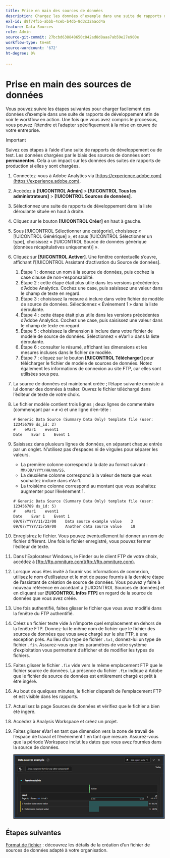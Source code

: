 ```yaml
---
title: Prise en main des sources de données
description: Chargez les données d’exemple dans une suite de rapports de développement.
exl-id: d9f74f55-abbb-4ceb-b4db-8d3c32aacd4a
feature: Data Sources
role: Admin
source-git-commit: 27bcbd638848650c842ad8d8aaa7ab59e27e900e
workflow-type: tm+mt
source-wordcount: '672'
ht-degree: 0%

---
```


# Prise en main des sources de données

Vous pouvez suivre les étapes suivantes pour charger facilement des données d’exemple dans une suite de rapports de développement afin de voir le workflow en action. Une fois que vous avez compris le processus, vous pouvez l’étendre et l’adapter spécifiquement à la mise en œuvre de votre entreprise.

>[!IMPORTANT]
>
>Suivez ces étapes à l’aide d’une suite de rapports de développement ou de test. Les données chargées par le biais des sources de données sont **permanentes**. Cela a un impact sur les données des suites de rapports de production si elles y sont chargées.

1. Connectez-vous à Adobe Analytics via [https://experience.adobe.com](https://experience.adobe.com).
1. Accédez à **[!UICONTROL Admin]** > **[!UICONTROL Tous les administrateurs]** > **[!UICONTROL Sources de données]**.
1. Sélectionnez une suite de rapports de développement dans la liste déroulante située en haut à droite.
1. Cliquez sur le bouton **[!UICONTROL Créer]** en haut à gauche.
1. Sous [!UICONTROL Sélectionner une catégorie], choisissez « [!UICONTROL Générique] », et sous [!UICONTROL Sélectionner un type], choisissez « [!UICONTROL Source de données générique (données récapitulatives uniquement)] ».
1. Cliquez sur **[!UICONTROL Activer]**. Une fenêtre contextuelle s’ouvre, affichant l’[!UICONTROL Assistant d’activation du Source de données].
   1. Étape 1 : donnez un nom à la source de données, puis cochez la case clause de non-responsabilité.
   1. Étape 2 : cette étape était plus utile dans les versions précédentes d’Adobe Analytics. Cochez une case, puis saisissez une valeur dans le champ de texte en regard.
   1. Étape 3 : choisissez la mesure à inclure dans votre fichier de modèle de source de données. Sélectionnez « Événement 1 » dans la liste déroulante.
   1. Étape 4 : cette étape était plus utile dans les versions précédentes d’Adobe Analytics. Cochez une case, puis saisissez une valeur dans le champ de texte en regard.
   1. Étape 5 : choisissez la dimension à inclure dans votre fichier de modèle de source de données. Sélectionnez « eVar1 » dans la liste déroulante.
   1. Étape 6 : consulter le résumé, affichant les dimensions et les mesures incluses dans le fichier de modèle.
   1. Étape 7 : cliquez sur le bouton **[!UICONTROL Télécharger]** pour télécharger le fichier de modèle de sources de données. Notez également les informations de connexion au site FTP, car elles sont utilisées sous peu.
1. La source de données est maintenant créée ; l’étape suivante consiste à lui donner des données à traiter. Ouvrez le fichier téléchargé dans l’éditeur de texte de votre choix.
1. Le fichier modèle contient trois lignes ; deux lignes de commentaire (commençant par « `#` ») et une ligne d’en-tête :

   ```text
   # Generic Data Source (Summary Data Only) template file (user: 123456789 ds_id: 2)
   #    eVar1    event1
   Date    Evar 1    Event 1
   ```

1. Saisissez dans plusieurs lignes de données, en séparant chaque entrée par un onglet. N’utilisez pas d’espaces ni de virgules pour séparer les valeurs.
   * La première colonne correspond à la date au format suivant : `MM/DD/YYYY/HH/mm/SS`.
   * La deuxième colonne correspond à la valeur de texte que vous souhaitez inclure dans eVar1.
   * La troisième colonne correspond au montant que vous souhaitez augmenter pour l’événement 1.

   ```text
   # Generic Data Source (Summary Data Only) template file (user: 123456789 ds_id: 5)
   #    eVar1    event1
   Date    Evar 1    Event 1
   09/07/YYYY/11/23/00    Data source example value    3
   09/07/YYYY/15/59/00    Another data source value    18
   ```

1. Enregistrez le fichier. Vous pouvez éventuellement lui donner un nom de fichier différent. Une fois le fichier enregistré, vous pouvez fermer l’éditeur de texte.
1. Dans l’Explorateur Windows, le Finder ou le client FTP de votre choix, accédez à [ftp://ftp.omniture.com](ftp://ftp.omniture.com).
1. Lorsque vous êtes invité à fournir vos informations de connexion, utilisez le nom d’utilisateur et le mot de passe fournis à la dernière étape de l’assistant de création de source de données. Vous pouvez y faire à nouveau référence en accédant à [!UICONTROL Sources de données] et en cliquant sur **[!UICONTROL Infos FTP]** en regard de la source de données que vous avez créée.
1. Une fois authentifié, faites glisser le fichier que vous avez modifié dans la fenêtre du FTP authentifié.
1. Créez un fichier texte vide à n’importe quel emplacement en dehors de la fenêtre FTP. Donnez-lui le même nom de fichier que le fichier des sources de données que vous avez chargé sur le site FTP, à une exception près. Au lieu d’un type de fichier `.txt`, donnez-lui un type de fichier `.fin`. Assurez-vous que les paramètres de votre système d’exploitation vous permettent d’afficher et de modifier les types de fichiers.
1. Faites glisser le fichier `.fin` vide vers le même emplacement FTP que le fichier source de données. La présence du fichier `.fin` indique à Adobe que le fichier de source de données est entièrement chargé et prêt à être ingéré.
1. Au bout de quelques minutes, le fichier disparaît de l’emplacement FTP et est visible dans les rapports.
1. Actualisez la page Sources de données et vérifiez que le fichier a bien été ingéré.
1. Accédez à Analysis Workspace et créez un projet.
1. Faites glisser eVar1 en tant que dimension vers la zone de travail de l’espace de travail et l’événement 1 en tant que mesure. Assurez-vous que la période Workspace inclut les dates que vous avez fournies dans la source de données.

   ![&#x200B; Exemple de rapport &#x200B;](assets/success-report.png)

## Étapes suivantes

[Format de fichier](file-format.md) : découvrez les détails de la création d’un fichier de sources de données adapté à votre organisation.

